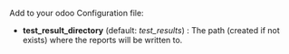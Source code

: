 Add to your odoo Configuration file:
- **test_result_directory** (default: *test_results*) : The path (created if not exists) where the reports will be written to.